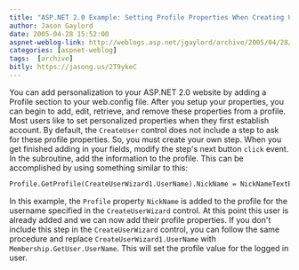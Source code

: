 ```yaml
---
title: "ASP.NET 2.0 Example: Setting Profile Properties When Creating Users"
author: Jason Gaylord
date: 2005-04-28 15:52:00
aspnet-weblog-link: http://weblogs.asp.net/jgaylord/archive/2005/04/28/404962.aspx
categories: [aspnet-weblog]
tags:  [archive]
bitly: https://jasong.us/2T9ykeC
---
```


You can add personalization to your ASP.NET 2.0 website by adding a Profile section to your web.config file. After you setup your properties, you can begin to add, edit, retrieve, and remove these properties from a profile. Most users like to set personalized properties when they first establish account. By default, the `CreateUser` control does not include a step to ask for these profile properties. So, you must create your own step. When you get finished adding in your fields, modify the step's next button `click` event. In the subroutine, add the information to the profile. This can be accomplished by using something similar to this:

```vb
Profile.GetProfile(CreateUserWizard1.UserName).NickName = NickNameTextBox.Text
```

In this example, the `Profile` property `NickName` is added to the profile for the username specified in the `CreateUserWizard` control. At this point this user is already added and we can now add their profile properties. If you don't include this step in the `CreateUserWizard` control, you can follow the same procedure and replace `CreateUserWizard1.UserName` with `Membership.GetUser.UserName`. This will set the profile value for the logged in user.